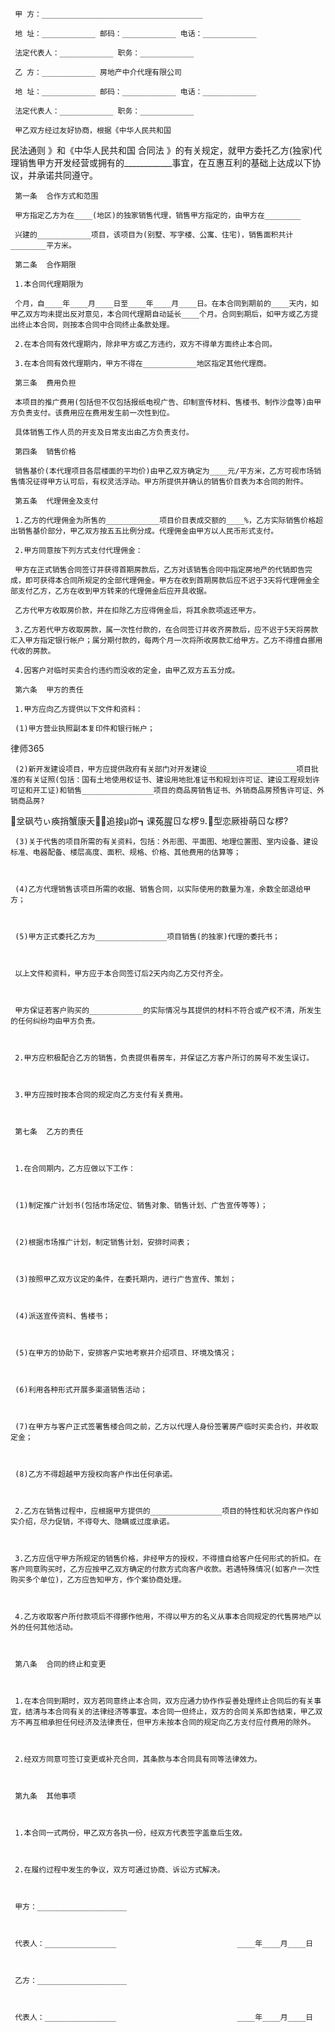 
     甲 方：____________________________________
 
     地 址：____________ 邮码：____________ 电话：____________
 
     法定代表人：____________ 职务：____________
 
     乙 方：____________ 房地产中介代理有限公司
 
     地 址：____________ 邮码：____________ 电话：____________
 
     法定代表人：____________ 职务：____________
 
     甲乙双方经过友好协商，根据《中华人民共和国
民法通则
》和《中华人民共和国
合同法
》的有关规定，就甲方委托乙方(独家)代理销售甲方开发经营或拥有的____________事宜，在互惠互利的基础上达成以下协议，并承诺共同遵守。
 
     第一条  合作方式和范围
 
     甲方指定乙方为在____(地区)的独家销售代理，销售甲方指定的，由甲方在________
 
     兴建的____________项目，该项目为(别墅、写字楼、公寓、住宅)，销售面积共计________平方米。
 
     第二条  合作期限
 
     1.本合同代理期限为
 
     个月，自____年____月____日至____年____月____日。在本合同到期前的____天内，如甲乙双方均未提出反对意见，本合同代理期自动延长____个月。合同到期后，如甲方或乙方提出终止本合同，则按本合同中合同终止条款处理。
 
     2.在本合同有效代理期内，除非甲方或乙方违约，双方不得单方面终止本合同。
 
     3.在本合同有效代理期内，甲方不得在____________地区指定其他代理商。
 
     第三条  费用负担
 
     本项目的推广费用(包括但不仅包括报纸电视广告、印制宣传材料、售楼书、制作沙盘等)由甲方负责支付。该费用应在费用发生前一次性到位。
 
     具体销售工作人员的开支及日常支出由乙方负责支付。
 
     第四条  销售价格
 
     销售基价(本代理项目各层楼面的平均价)由甲乙双方确定为____元/平方米，乙方可视市场销售情况征得甲方认可后，有权灵活浮动。甲方所提供并确认的销售价目表为本合同的附件。
 
     第五条  代理佣金及支付
 
     1.乙方的代理佣金为所售的____________项目价目表成交额的____%，乙方实际销售价格超出销售基价部分，甲乙双方按五五比例分成。代理佣金由甲方以人民币形式支付。
 
     2.甲方同意按下列方式支付代理佣金：
 
     甲方在正式销售合同签订并获得首期房款后，乙方对该销售合同中指定房地产的代销即告完成，即可获得本合同所规定的全部代理佣金。甲方在收到首期房款后应不迟于3天将代理佣金全部支付乙方，乙方在收到甲方转来的代理佣金后应开具收据。
 
     乙方代甲方收取房价款，并在扣除乙方应得佣金后，将其余款项返还甲方。
 
     3.乙方若代甲方收取房款，属一次性付款的，在合同签订并收齐房款后，应不迟于5天将房款汇入甲方指定银行帐户；属分期付款的，每两个月一次将所收房款汇给甲方。乙方不得擅自挪用代收的房款。
 
     4.因客户对临时买卖合约违约而没收的定金，由甲乙双方五五分成。
 
     第六条  甲方的责任
 
     1.甲方应向乙方提供以下文件和资料：
 
     (1)甲方营业执照副本复印件和银行帐户；
 




 
律师365






     (2)新开发建设项目，甲方应提供政府有关部门对开发建设____________________项目批准的有关证照(包括：国有土地使用权证书、建设用地批准证书和规划许可证、建设工程规划许可证和开工证)和销售________________项目的商品房销售证书、外销商品房预售许可证、外销商品房?

 

 坌砜芍ぃ痪捎蟹康夭追接μ峁┓课菟腥ㄖな椤⒐型恋厥褂萌ㄖな椤?

 

     (3)关于代售的项目所需的有关资料，包括：外形图、平面图、地理位置图、室内设备、建设标准、电器配备、楼层高度、面积、规格、价格、其他费用的估算等；

 

     (4)乙方代理销售该项目所需的收据、销售合同，以实际使用的数量为准，余数全部退给甲方；

 

     (5)甲方正式委托乙方为________________项目销售(的独家)代理的委托书；

 

     以上文件和资料，甲方应于本合同签订后2天内向乙方交付齐全。

 

     甲方保证若客户购买的____________的实际情况与其提供的材料不符合或产权不清，所发生的任何纠纷均由甲方负责。

 

     2.甲方应积极配合乙方的销售，负责提供看房车，并保证乙方客户所订的房号不发生误订。

 

     3.甲方应按时按本合同的规定向乙方支付有关费用。

 

     第七条  乙方的责任

 

     1.在合同期内，乙方应做以下工作：

 

     (1)制定推广计划书(包括市场定位、销售对象、销售计划、广告宣传等等)；

 

     (2)根据市场推广计划，制定销售计划，安排时间表；

 

     (3)按照甲乙双方议定的条件，在委托期内，进行广告宣传、策划；

 

     (4)派送宣传资料、售楼书；

 

     (5)在甲方的协助下，安排客户实地考察并介绍项目、环境及情况；

 

     (6)利用各种形式开展多渠道销售活动；

 

     (7)在甲方与客户正式签署售楼合同之前，乙方以代理人身份签署房产临时买卖合约，并收取定金；

 

     (8)乙方不得超越甲方授权向客户作出任何承诺。

 

     2.乙方在销售过程中，应根据甲方提供的________________项目的特性和状况向客户作如实介绍，尽力促销，不得夸大、隐瞒或过度承诺。

 

     3.乙方应信守甲方所规定的销售价格，非经甲方的授权，不得擅自给客户任何形式的折扣。在客户同意购买时，乙方应按甲乙双方确定的付款方式向客户收款。若遇特殊情况(如客户一次性购买多个单位)，乙方应告知甲方，作个案协商处理。

 

     4.乙方收取客户所付款项后不得挪作他用，不得以甲方的名义从事本合同规定的代售房地产以外的任何其他活动。

 

     第八条  合同的终止和变更

 

     1.在本合同到期时，双方若同意终止本合同，双方应通力协作作妥善处理终止合同后的有关事宜，结清与本合同有关的法律经济等事宜。本合同一但终止，双方的合同关系即告结束，甲乙双方不再互相承担任何经济及法律责任，但甲方未按本合同的规定向乙方支付应付费用的除外。

 

     2.经双方同意可签订变更或补充合同，其条款与本合同具有同等法律效力。

 

     第九条  其他事项

 

     1.本合同一式两份，甲乙双方各执一份，经双方代表签字盖章后生效。

 

     2.在履约过程中发生的争议，双方可通过协商、诉讼方式解决。

 

     甲方：____________________

 

     代表人：________________                           ____年____月____日

 

     乙方：____________________

 

     代表人：________________                           ____年____月____日

 

   

 


 

 
 
 
 
 
  


  
 

  


  


  
 
 
 
 

